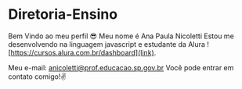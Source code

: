 # Diretoria-Ensino

Bem Vindo ao meu perfil  😎
Meu nome é Ana Paula Nicoletti
Estou me desenvolvendo na linguagem javascript e estudante da Alura ![https://cursos.alura.com.br/dashboard](link).

Meu e-mail: anicoletti@prof.educacao.sp.gov.br
Você pode entrar em contato comigo!✌






